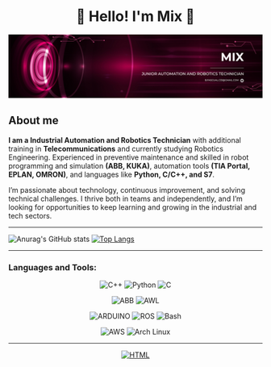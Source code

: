 <h1 align="center">👋 Hello! I'm Mix 🐉 </h1>

![Header](https://github.com/Mix-33/Mix33/blob/main/assets/logo2.png)


## About me
**I am a Industrial Automation and Robotics Technician** with additional training in **Telecommunications** and currently studying Robotics Engineering. Experienced in preventive maintenance and skilled in robot programming and simulation **(ABB, KUKA)**, automation tools **(TIA Portal, EPLAN, OMRON)**, and languages like **Python, C/C++, and S7**.

I’m passionate about technology, continuous improvement, and solving technical challenges. I thrive both in teams and independently, and I’m looking for opportunities to keep learning and growing in the industrial and tech sectors.


___

![Anurag's GitHub stats](https://github-readme-stats.vercel.app/api?username=Mixlorian&theme=monokai&show_icons=true)
[![Top Langs](https://github-readme-stats.vercel.app/api/top-langs/?username=Mixlorian&layout=donut-vertical&theme=monokai)](https://github.com/Mixlorian/github-readme-stats) 

---

### **Languages and Tools:**
<div align="center">

![C++](https://img.shields.io/badge/-C++-070404?style=for-the-badge&logo=c%2B%2B&logoColor=%2300599C&logoSize=auto)
![Python](https://img.shields.io/badge/-Python-070404?style=for-the-badge&logo=python&logoColor=%233776AB&logoSize=auto)
![C](https://img.shields.io/badge/-C-070404?style=for-the-badge&logo=c&logoColor=%23A8B9CC&logoSize=auto)

![ABB](https://img.shields.io/badge/-RAPID-070404?style=for-the-badge&logo=abb&logoColor=%23FF000F&logoSize=auto)
![AWL](https://img.shields.io/badge/-awl-070404?style=for-the-badge&logo=siemens&logoColor=%23009999&logoSize=auto)

![ARDUINO](https://img.shields.io/badge/-ARDUINO-070404?style=for-the-badge&logo=arduino&logoColor=%2300878F&logoSize=auto)
![ROS](https://img.shields.io/badge/-ROS-070404?style=for-the-badge&logo=ros)
![Bash](https://img.shields.io/badge/-Bash-070404?style=for-the-badge&logo=gnu-bash&logoColor=%234EAA25&logoSize=auto)

![AWS](https://img.shields.io/badge/-AWS-070404?style=for-the-badge&logo=amazon-aws)
![Arch Linux](https://img.shields.io/badge/-Arch_Linux-070404?style=for-the-badge&logo=arch-linux)



---

[![HTML](https://img.shields.io/badge/-LINKEDIN-070404?style=for-the-badge&logoSize=auto)](https://www.linkedin.com/in/borja-pascual)

</div>



